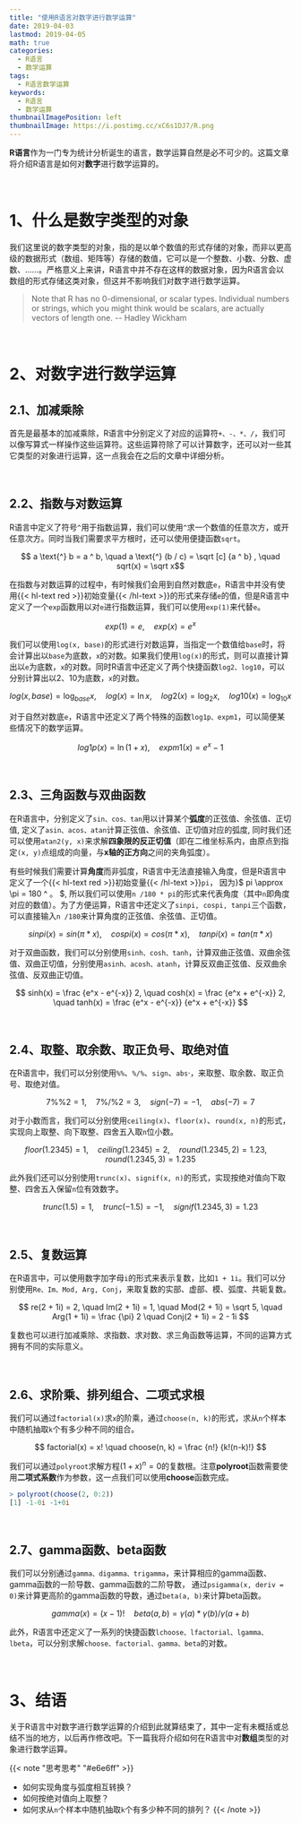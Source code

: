 ```yaml
---
title: "使用R语言对数字进行数学运算"
date: 2019-04-03
lastmod: 2019-04-05
math: true
categories:
  - R语言
  - 数学运算
tags:
  - R语言数学运算
keywords:
  - R语言
  - 数学运算
thumbnailImagePosition: left
thumbnailImage: https://i.postimg.cc/xC6s1DJ7/R.png
---
```


**R语言**作为一门专为统计分析诞生的语言，数学运算自然是必不可少的。这篇文章将介绍R语言是如何对**数字**进行数学运算的。
<!--more-->

<!-- toc -->

<br>

# 1、什么是数字类型的对象  

我们这里说的数字类型的对象，指的是以单个数值的形式存储的对象，而非以更高级的数据形式（数组、矩阵等）存储的数值，它可以是一个整数、小数、分数、虚数、……。严格意义上来讲，R语言中并不存在这样的数据对象，因为R语言会以数组的形式存储这类对象，但这并不影响我们对数字进行数学运算。

> Note that R has no 0-dimensional, or scalar types. Individual numbers or strings, which you might think would be scalars, are actually vectors of length one.
>   -- Hadley Wickham

<br>

# 2、对数字进行数学运算

## 2.1、加减乘除

首先是最基本的加减乘除，R语言中分别定义了对应的运算符`+、-、*、/`，我们可以像写算式一样操作这些运算符。这些运算符除了可以计算数字，还可以对一些其它类型的对象进行运算，这一点我会在之后的文章中详细分析。

<br>

## 2.2、指数与对数运算

R语言中定义了符号`^`用于指数运算，我们可以使用`^`求一个数值的任意次方，或开任意次方。同时当我们需要求平方根时，还可以使用便捷函数`sqrt`。

$$ a \text{^} b = a ^ b, \quad a \text{^} (b / c) = \sqrt [c] {a ^ b} , \quad sqrt(x) = \sqrt x$$

在指数与对数运算的过程中，有时候我们会用到自然对数底`e`，R语言中并没有使用{{< hl-text red >}}初始变量{{< /hl-text >}}的形式来存储`e`的值，但是R语言中定义了一个`exp`函数用以对`e`进行指数运算，我们可以使用`exp(1)`来代替`e`。

$$ exp(1) = e, \quad exp(x) = e ^ x $$

我们可以使用`log(x, base)`的形式进行对数运算，当指定一个数值给`base`时，将会计算出以`base`为底数，`x`的对数。如果我们使用`log(x)`的形式，则可以直接计算出以`e`为底数，`x`的对数。同时R语言中还定义了两个快捷函数`log2、log10`，可以分别计算出以2、10为底数，`x`的对数。

$$ log(x, base) = \log _{base} x, \quad log(x) = \ln x, \quad log2(x) = \log _2 x, \quad log10(x) = \log _{10} x $$

对于自然对数底`e`，R语言中还定义了两个特殊的函数`log1p、expm1`，可以简便某些情况下的数学运算。

$$ log1p(x) = \ln (1 + x), \quad expm1(x) = e ^ x - 1 $$

<br>

## 2.3、三角函数与双曲函数

在R语言中，分别定义了`sin、cos、tan`用以计算某个**弧度**的正弦值、余弦值、正切值, 定义了`asin、acos、atan`计算正弦值、余弦值、正切值对应的弧度, 同时我们还可以使用`atan2(y, x)`来求解**四象限的反正切值**（即在二维坐标系内，由原点到指定`(x, y)`点组成的向量，与**x轴的正方向**之间的夹角弧度）。

有些时候我们需要计算**角度**而非弧度，R语言中无法直接输入角度，但是R语言中定义了一个{{< hl-text red >}}初始变量{{< /hl-text >}}`pi`， 因为}$ pi \approx \pi = 180 ^ 。 $, 所以我们可以使用`n /180 * pi`的形式来代表角度（其中`n`即角度对应的数值）。为了方便运算，R语言中还定义了`sinpi, cospi, tanpi`三个函数，可以直接输入`n /180`来计算角度的正弦值、余弦值、正切值。

$$ sinpi(x) = sin(\pi * x), \quad cospi(x) = cos(\pi * x), \quad tanpi(x) = tan(\pi * x) $$

对于双曲函数，我们可以分别使用`sinh、cosh、tanh`，计算双曲正弦值、双曲余弦值、双曲正切值，分别使用`asinh、acosh、atanh`，计算反双曲正弦值、反双曲余弦值、反双曲正切值。

$$ sinh(x) = \frac {e^x - e^{-x}} 2, \quad cosh(x) = \frac {e^x + e^{-x}} 2, \quad tanh(x) = \frac {e^x - e^{-x}} {e^x + e^{-x}} $$

<br>

## 2.4、取整、取余数、取正负号、取绝对值

在R语言中，我们可以分别使用`%%`、`%/%`、`sign`、`abs`·，来取整、取余数、取正负号、取绝对值。

$$ 7 \%\% 2 = 1, \quad 7 \%/\% 2 = 3, \quad sign(-7) = -1, \quad abs(-7) = 7  $$

对于小数而言，我们可以分别使用`ceiling(x)`、`floor(x)`、`round(x, n)`的形式，实现向上取整、向下取整、四舍五入取`n`位小数。

$$ floor(1.2345) = 1, \quad ceiling(1.2345) = 2, \quad round(1.2345, 2) = 1.23, \quad round(1.2345, 3) = 1.235  $$

此外我们还可以分别使用`trunc(x)`、`signif(x, n)`的形式，实现按绝对值向下取整、四舍五入保留`n`位有效数字。

$$ trunc(1.5) = 1, \quad trunc(-1.5) = -1, \quad signif(1.2345, 3) = 1.23  $$

<br>

## 2.5、复数运算

在R语言中，可以使用数字加字母`i`的形式来表示复数，比如`1 + 1i`。我们可以分别使用`Re、Im、Mod, Arg, Conj`，来取复数的实部、虚部、模、弧度、共轭复数。

$$ re(2 + 1i) = 2, \quad Im(2 + 1i) = 1, \quad Mod(2 + 1i) = \sqrt 5, \quad Arg(1 + 1i) = \frac {\pi} 2 \quad Conj(2 + 1i) = 2 - 1i $$

复数也可以进行加减乘除、求指数、求对数、求三角函数等运算，不同的运算方式拥有不同的实际意义。

<br>

## 2.6、求阶乘、排列组合、二项式求根

我们可以通过`factorial(x)`求`x`的阶乘，通过`choose(n, k)`的形式，求从`n`个样本中随机抽取`k`个有多少种不同的组合。

$$ factorial(x) = x! \quad choose(n, k) = \frac {n!} {k!(n-k)!} $$

我们可以通过`polyroot`求解方程$(1 + x) ^ n = 0$的复数根。注意**polyroot**函数需要使用**二项式系数**作为参数，这一点我们可以使用**choose**函数完成。

```R
> polyroot(choose(2, 0:2))
[1] -1-0i -1+0i
```

<br>

## 2.7、gamma函数、beta函数

我们可以分别通过`gamma、digamma、trigamma`，来计算相应的gamma函数、gamma函数的一阶导数、gamma函数的二阶导数， 通过`psigamma(x, deriv = 0)`来计算更高阶的gamma函数的导数，通过`beta(a, b)`来计算beta函数。

$$  gamma(x) = (x - 1)! \quad beta (a, b) = \gamma (a) * \gamma (b) / \gamma (a + b) $$

此外，R语言中还定义了一系列的快捷函数`lchoose、lfactorial、lgamma、lbeta`，可以分别求解`choose、factorial、gamma、beta`的对数。

<br>

# 3、结语

关于R语言中对数字进行数学运算的介绍到此就算结束了，其中一定有未概括或总结不当的地方，以后再作修改吧。下一篇我将介绍如何在R语言中对**数组**类型的对象进行数学运算。

{{< note "思考思考" "#e6e6ff" >}}
- 如何实现角度与弧度相互转换？
- 如何按绝对值向上取整？
- 如何求从`n`个样本中随机抽取`k`个有多少种不同的排列？
{{< /note >}}

<br>
